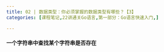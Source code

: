 ```yaml
---
title: 02 | 数据类型：你必须掌握的数据类型有哪些？【3】
categories: [课程笔记,22讲通关Go语言,第一部分：Go语言快速入门,]

---
```


#### 一个字符串中查找某个字符串是否存在
